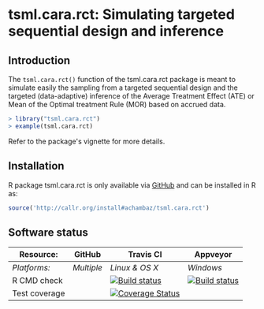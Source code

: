# tsml.cara.rct: Simulating targeted sequential design and inference 

## Introduction

The  `tsml.cara.rct()`  function of  the  tsml.cara.rct  package is  meant  to
simulate  easily  the sampling  from  a  targeted  sequential design  and  the
targeted (data-adaptive)  inference of the  Average Treatment Effect  (ATE) or
Mean of the Optimal treatment Rule (MOR) based on accrued data.

```r
> library("tsml.cara.rct")
> example(tsml.cara.rct)
```

Refer to the package's vignette for more details.

## Installation 

R       package      tsml.cara.rct       is      only       available      via
[GitHub](https://github.com/achambaz/tsml.cara.rct) and can  be installed in R
as:

```r 
source('http://callr.org/install#achambaz/tsml.cara.rct') 
```




## Software status

| Resource:     | GitHub        | Travis CI      | Appveyor         |
| ------------- | ------------------- | -------------- | ---------------- |
| _Platforms:_  | _Multiple_          | _Linux & OS X_ | _Windows_        |
| R CMD check   |  | <a href="https://travis-ci.org/achambaz/tsml.cara.rct"><img src="https://travis-ci.org/achambaz/tsml.cara.rct.svg" alt="Build status"></a>  | <a href="https://ci.appveyor.com/project/achambaz/tsml-cara-rct"><img src="https://ci.appveyor.com/api/projects/status/github/achambaz/tsml.cara.rct?svg=true" alt="Build status"></a> |
| Test coverage |                     | <a href="https://codecov.io/gh/achambaz/tsml.cara.rct"><img src="https://codecov.io/gh/achambaz/tsml.cara.rct/branch/develop/graph/badge.svg" alt="Coverage Status"/></a>    |                  |
